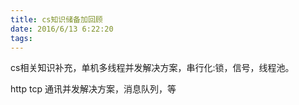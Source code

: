 ```yaml
---
title: cs知识储备加回顾
date: 2016/6/13 6:22:20
tags:
---
```



cs相关知识补充，单机多线程并发解决方案，串行化:锁，信号，线程池。

http tcp 通讯并发解决方案，消息队列，等
